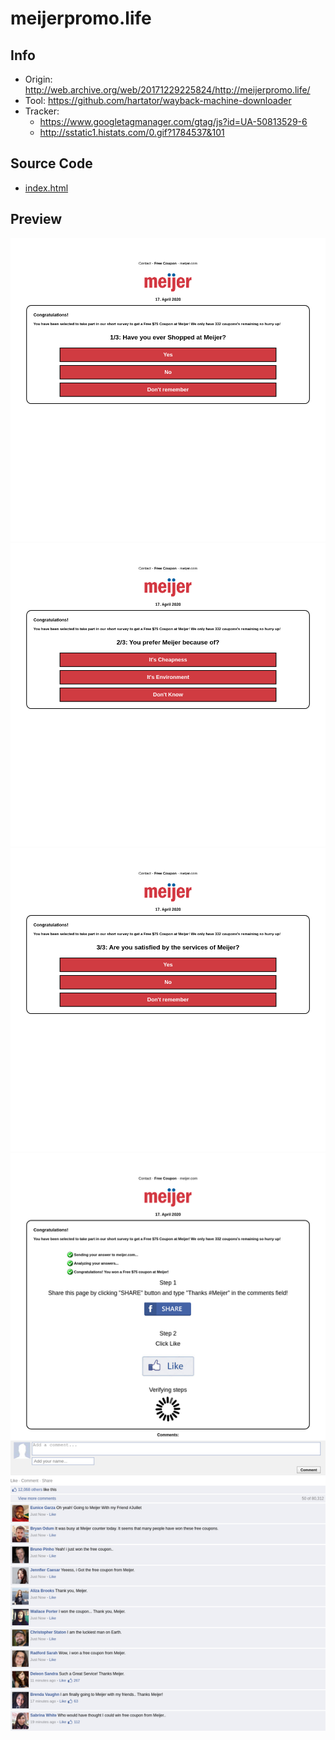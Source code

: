 # meijerpromo.life

## Info

- Origin: http://web.archive.org/web/20171229225824/http://meijerpromo.life/
- Tool: https://github.com/hartator/wayback-machine-downloader
- Tracker:
  - https://www.googletagmanager.com/gtag/js?id=UA-50813529-6
  - http://sstatic1.histats.com/0.gif?1784537&101

## Source Code

- [index.html](./src/index.html)

## Preview

![](./preview/screenshot-web.archive.org-2020.04.17-23_34_14.png)
![](./preview/screenshot-web.archive.org-2020.04.17-23_34_24.png)
![](./preview/screenshot-web.archive.org-2020.04.17-23_35_10.png)
![](./preview/screenshot-web.archive.org-2020.04.17-23_36_53.png)
